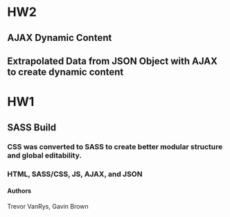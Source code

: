# HW2
## AJAX Dynamic Content
## Extrapolated Data from JSON Object with AJAX to create dynamic content

# HW1
## SASS Build 
### CSS was converted to SASS to create better modular structure and global editability.

### HTML, SASS/CSS, JS, AJAX, and JSON
#### Authors
Trevor VanRys, Gavin Brown
